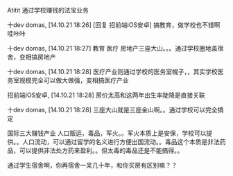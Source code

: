 Atitit 通过学校赚钱的法宝业务


十dev domas, [14.10.21 18:26]
[回复 招前端iOS安卓]
搞教育，做学校也不错啊哇咔咔

十dev domas, [14.10.21 18:27]
教育 医疗 房地产三座大山。。。通过学校圈地盖宿舍，变相搞房地产

十dev domas, [14.10.21 18:28]
医疗产业则通过学校的医务室幌子，，其实学校医务室规模完全可以做大做强，变相搞医疗产业

招前端iOS安卓, [14.10.21 18:28]
房价太高和这两年出生率陡降是直接关联

十dev domas, [14.10.21 18:28]
三座大山就是三座金山啊。。通过学校可以完全搞定


国际三大赚钱产业 人口贩运，毒品，军火。。军火本质上是安保，学校可以提供。。人口流动，可以通过留学的名义进行方便出国流动。。毒品这个本质是非法药品，可以提供非法处方药来盈利。。但太毒的毒品还是不能搞得。。

通过学生宿舍啊，你再宿舍一呆几十年，和你买房有区别嘛？？
